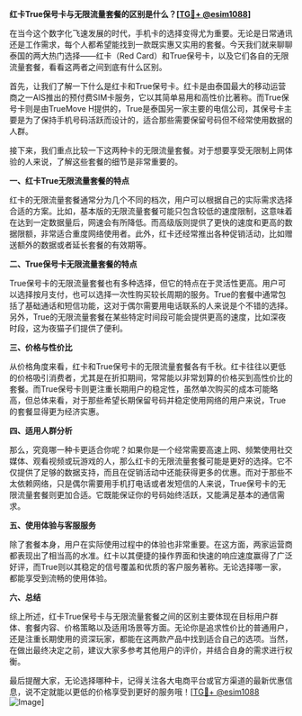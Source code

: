 **红卡True保号卡与无限流量套餐的区别是什么？[[TG💪+ @esim1088](https://t.me/s/esim1088)]**

在当今这个数字化飞速发展的时代，手机卡的选择变得尤为重要。无论是日常通讯还是工作需求，每个人都希望能找到一款既实惠又实用的套餐。今天我们就来聊聊泰国的两大热门选择——红卡（Red Card）和True保号卡，以及它们各自的无限流量套餐，看看这两者之间到底有什么区别。

首先，让我们了解一下什么是红卡和True保号卡。红卡是由泰国最大的移动运营商之一AIS推出的预付费SIM卡服务，它以其简单易用和高性价比著称。而True保号卡则是由TrueMove H提供的，True是泰国另一家主要的电信公司，其保号卡主要是为了保持手机号码活跃而设计的，适合那些需要保留号码但不经常使用数据的人群。

接下来，我们重点比较一下这两种卡的无限流量套餐。对于想要享受无限制上网体验的人来说，了解这些套餐的细节是非常重要的。

**一、红卡True无限流量套餐的特点**

红卡的无限流量套餐通常分为几个不同的档次，用户可以根据自己的实际需求选择合适的方案。比如，基本版的无限流量套餐可能只包含较低的速度限制，这意味着在达到一定数据量后，网速会有所降低。而高级版则提供了更快的速度和更高的数据限额，非常适合重度网络使用者。此外，红卡还经常推出各种促销活动，比如赠送额外的数据或者延长套餐的有效期等。

**二、True保号卡无限流量套餐的特点**

True保号卡的无限流量套餐也有多种选择，但它的特点在于灵活性更高。用户可以选择按月支付，也可以选择一次性购买较长周期的服务。True的套餐中通常包括了基础通话和短信功能，这对于偶尔需要用电话联系的人来说是个不错的选择。另外，True的无限流量套餐在某些特定时间段可能会提供更高的速度，比如深夜时段，这为夜猫子们提供了便利。

**三、价格与性价比**

从价格角度来看，红卡和True保号卡的无限流量套餐各有千秋。红卡往往以更低的价格吸引消费者，尤其是在折扣期间，常常能以非常划算的价格买到高性价比的套餐。而True保号卡则更注重长期用户的稳定性，虽然单次购买的成本可能略高，但总体来看，对于那些希望长期保留号码并稳定使用网络的用户来说，True的套餐显得更为经济实惠。

**四、适用人群分析**

那么，究竟哪一种卡更适合你呢？如果你是一个经常需要高速上网、频繁使用社交媒体、观看视频或玩游戏的人，那么红卡的无限流量套餐可能是更好的选择。它不仅提供了足够的数据支持，而且在促销活动中还能获得更多的优惠。而对于那些不太依赖网络，只是偶尔需要用手机打电话或者发短信的人来说，True保号卡的无限流量套餐则更加合适。它既能保证你的号码始终活跃，又能满足基本的通信需求。

**五、使用体验与客服服务**

除了套餐本身，用户在实际使用过程中的体验也非常重要。在这方面，两家运营商都表现出了相当高的水准。红卡以其便捷的操作界面和快速的响应速度赢得了广泛好评，而True则以其稳定的信号覆盖和优质的客户服务著称。无论选择哪一家，都能享受到流畅的使用体验。

**六、总结**

综上所述，红卡True保号卡与无限流量套餐之间的区别主要体现在目标用户群体、套餐内容、价格策略以及适用场景等方面。无论你是追求性价比的普通用户，还是注重长期使用的资深玩家，都能在这两款产品中找到适合自己的选项。当然，在做出最终决定之前，建议大家多参考其他用户的评价，并结合自身的需求进行权衡。

最后提醒大家，无论选择哪种卡，记得关注各大电商平台或官方渠道的最新优惠信息，说不定就能以更低的价格享受到更好的服务哦！[[TG💪+ @esim1088](https://t.me/s/esim1088) ![Image](https://i.postimg.cc/4NQfJmqS/Snipaste-2025-05-13-00-14-12.png)]